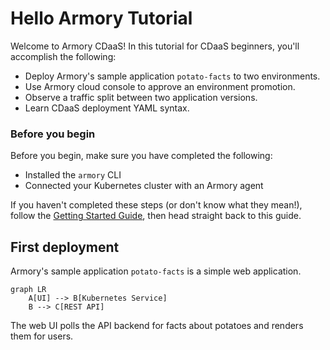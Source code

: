 # Hello Armory Tutorial

Welcome to Armory CDaaS! In this tutorial for CDaaS beginners, you'll accomplish the following:

- Deploy Armory's sample application `potato-facts` to two environments.
- Use Armory cloud console to approve an environment promotion.
- Observe a traffic split between two application versions.
- Learn CDaaS deployment YAML syntax.

### Before you begin

Before you begin, make sure you have completed the following:

- Installed the `armory` CLI
- Connected your Kubernetes cluster with an Armory agent

If you haven't completed these steps (or don't know what they mean!), follow the [Getting Started Guide](../README.md), 
then head straight back to this guide.

## First deployment

Armory's sample application `potato-facts` is a simple web application.

```mermaid
graph LR
    A[UI] --> B[Kubernetes Service]
    B --> C[REST API]
```

The web UI polls the API backend for facts about potatoes and renders them for users.
